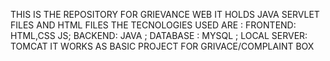THIS IS THE REPOSITORY FOR  GRIEVANCE WEB
 IT HOLDS JAVA SERVLET FILES AND HTML FILES
THE TECNOLOGIES USED ARE : FRONTEND: HTML,CSS JS;   BACKEND: JAVA ;  DATABASE : MYSQL  ;  LOCAL SERVER: TOMCAT
IT WORKS AS BASIC PROJECT FOR  GRIVACE/COMPLAINT BOX
